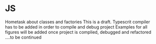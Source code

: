 # JS
Hometask about classes and factories
This is a draft. Typescrit compiler has to be added in order to compile and debug project
Examples for all figures will be added once project is complied, debugged and refactored
....to be continued
